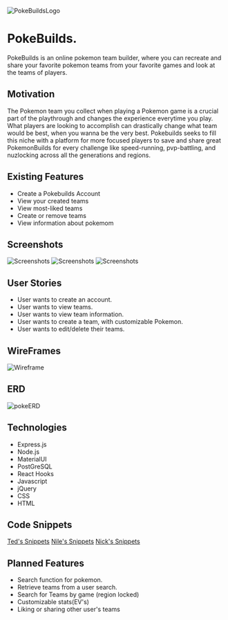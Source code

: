 ![PokeBuildsLogo](/pern-auth-frontend/src/img/pokebuilds.png)
# PokeBuilds.
PokeBuilds is an online pokemon team builder, where you can recreate and share your favorite pokemon teams from your favorite games and look at the teams of players. 


## Motivation
The Pokemon team you collect when playing a Pokemon game is a crucial part of the playthrough and changes the experience everytime you play. What players are looking to accomplish can drastically change what team would be best, when you wanna be the very best. Pokebuilds seeks to fill this niche with a platform for more focused players to save and share great PokemonBuilds for every challenge like speed-running, pvp-battling, and nuzlocking across all the generations and regions. 


## Existing Features
* Create a Pokebuilds Account
* View your created teams
* View most-liked teams
* Create or remove teams
* View information about pokemom

## Screenshots
![Screenshots](images/unknown(1).png)
![Screenshots](images/unknown(4).png)
![Screenshots](images/unknown(3).png)


## User Stories
* User wants to create an account.
* User wants to view teams.
* User wants to view team information.
* User wants to create a team, with customizable Pokemon.
* User wants to edit/delete their teams.

## WireFrames
![Wireframe](images/736ad646ca5fbcd53695310dea4f5ba0.png)

## ERD
![pokeERD](/images/Screen_Shot_2020-11-16_at_2.46.24_PM.png)

## Technologies
* Express.js
* Node.js
* MaterialUI
* PostGreSQL
* React Hooks
* Javascript
* jQuery
* CSS
* HTML

## Code Snippets
[Ted's Snippets](images/unknown.png)
[Nile's Snippets](images/structure.PNG)
[Nick's Snippets](images/Screen_Shot_2020-11-30_at_11.27.54_AM.png)

## Planned Features
* Search function for pokemon.
* Retrieve teams from a user search.
* Search for Teams by game (region locked)
* Customizable stats(EV's)
* Liking or sharing other user's teams